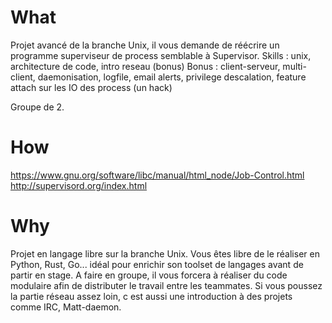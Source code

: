 <!-- TITLE: Taskmaster -->
<!-- SUBTITLE: A quick summary of Taskmaster -->

# What
Projet avancé de la branche Unix, il vous demande de réécrire un programme superviseur de process semblable à Supervisor. 
Skills : unix, architecture de code,  intro reseau (bonus)
Bonus : client-serveur, multi-client, daemonisation, logfile, email alerts, privilege descalation, feature attach sur les IO des process (un hack)

Groupe de 2.

# How
https://www.gnu.org/software/libc/manual/html_node/Job-Control.html
http://supervisord.org/index.html
# Why
Projet en langage libre sur la branche Unix. Vous êtes libre de le réaliser en Python, Rust, Go... idéal pour enrichir son toolset de langages avant de partir en stage.
A faire en groupe, il vous forcera à réaliser du code modulaire afin de distributer le travail entre les teammates.
Si vous poussez la partie réseau assez loin, c est aussi une introduction à des projets comme IRC, Matt-daemon.